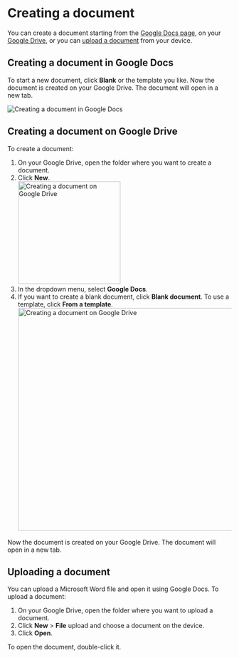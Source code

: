# Creating a document

You can create a document starting from the [Google Docs page](#creating-a-document-in-google-docs), on your [Google Drive](#creating-a-document-on-google-drive), or you can [upload a document](#uploading-a-document) from your device.

## Creating a document in Google Docs

To start a new document, click **Blank** or the template you like. Now the document is created on your Google Drive. The document will open in a new tab.

<img alt="Creating a document in Google Docs" src="/src/img/start-a-document-g-d.jpg" class="img-border">

## Creating a document on Google Drive

To create a document:

1. On your Google Drive, open the folder where you want to create a document.
2. Click **New**.  
   <img alt="Creating a document on Google Drive" src="/src/img/new-document-g-drive.jpg" class="img-border" width="230px">
3. In the dropdown menu, select **Google Docs**.
4. If you want to create a blank document, click **Blank document**. To use a template, click **From a template**.  
   <img alt="Creating a document on Google Drive" src="/src/img/new-document-g-drive-options.jpg" class="img-border" width="500px">

Now the document is created on your Google Drive. The document will open in a new tab.

## Uploading a document

You can upload a Microsoft Word file and open it using Google Docs. To upload a document:

1. On your Google Drive, open the folder where you want to upload a document.
2. Click **New** > **File** upload and choose a document on the device.
3. Click **Open**.

To open the document, double-click it.
